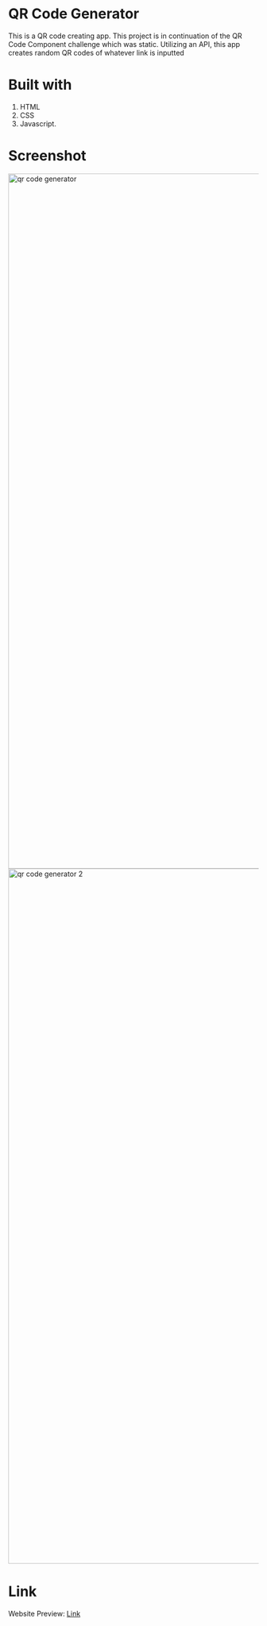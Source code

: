 # QR Code Generator
This is a QR code creating app. This project is in continuation of the QR Code Component challenge which was static. Utilizing an API, this app creates random QR codes of whatever link is inputted

# Built with
1. HTML
2. CSS
3. Javascript.

# Screenshot
<img width="1400" alt="qr code generator" src="https://user-images.githubusercontent.com/42332056/232152642-3504d678-6c09-4c82-85aa-d70413a7b79b.png">
<img width="1400" alt="qr code generator 2" src="https://user-images.githubusercontent.com/42332056/232152639-68242fae-f9d4-43f0-ab9d-45650a8afbae.png">

# Link
Website Preview: [Link](https://marvelous-chaja-ac7baa.netlify.app)
